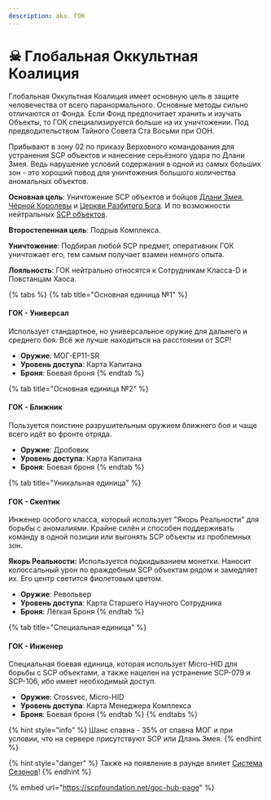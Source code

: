 ```yaml
---
description: aka. ГОК
---
```


# ☠ Глобальная Оккультная Коалиция

Глобальная Оккультная Коалиция имеет основную цель в защите человечества от всего паранормального. Основные методы сильно отличаются от Фонда. Если Фонд предпочитает хранить и изучать Объекты, то ГОК специализируется больше на их уничтожении. Под предводительством Тайного Совета Ста Восьми при ООН.

Прибывают в зону 02 по приказу Верховного командования для устранения SCP объектов и нанесение серьёзного удара по Длани Змея. Ведь нарушение условий содержания в одной из самых больших зон - это хороший повод для уничтожения большого количества аномальных объектов.

**Основная цель**: Уничтожение SCP объектов и бойцов [Длани Змея](serpents-hand.md), [Чёрной Королевы](black-queen.md) и [Церкви Разбитого Бога](church-of-the-broken-god.md). И по возможности нейтральных [SCP объектов](../tut/).

**Второстепенная цель**: Подрыв Комплекса.

**Уничтожение**: Подбирая любой SCP предмет, оперативник ГОК уничтожает его, тем самым получает взамен немного опыта.

**Лояльность**: ГОК нейтрально относятся к Сотрудникам Класса-D и Повстанцам Хаоса.

{% tabs %}
{% tab title="Основная единица №1" %}
#### ГОК - Универсал

Использует стандартное, но универсальное оружие для дальнего и среднего боя. Всё же лучше находиться на расстоянии от SCP!

* **Оружие**: МОГ-EP11-SR
* **Уровень доступа**: Карта Капитана
* **Броня**: Боевая броня
{% endtab %}

{% tab title="Основная единица №2" %}
#### ГОК - Ближник

Пользуется поистине разрушительным оружием ближнего боя и чаще всего идёт во фронте отряда.

* **Оружие**: Дробовик
* **Уровень доступа**: Карта Капитана
* **Броня**: Боевая броня
{% endtab %}

{% tab title="Уникальная единица" %}
#### ГОК - Скептик

Инженер особого класса, который использует "Якорь Реальности" для борьбы с аномалиями. Крайне силён и способен поддерживать команду в одной позиции или выгонять SCP объекты из проблемных зон.

**Якорь Реальности:** Используется подкидыванием монетки. Наносит колоссальный урон по враждебным SCP объектам рядом и замедляет их. Его центр светится фиолетовым цветом.

* **Оружие**: Револьвер
* **Уровень доступа**: Карта Старшего Научного Сотрудника
* **Броня**: Лёгкая Броня
{% endtab %}

{% tab title="Специальная единица" %}
#### ГОК - Инженер

Специальная боевая единица, которая использует Micro-HID для борьбы с SCP объектами, а также нацелен на устранение SCP-079 и SCP-106, ибо имеет необходимый доступ.

* **Оружие**: Crossvec, Micro-HID
* **Уровень доступа**: Карта Менеджера Комплекса
* **Броня**: Боевая броня
{% endtab %}
{% endtabs %}

{% hint style="info" %}
Шанс спавна - 35% от спавна МОГ и при условии, что на сервере присутствуют SCP или Длань Змея.
{% endhint %}

{% hint style="danger" %}
Также на появление в раунде влияет [Система Сезонов](../../server-systems/seasons-system/)!
{% endhint %}

{% embed url="https://scpfoundation.net/goc-hub-page" %}
